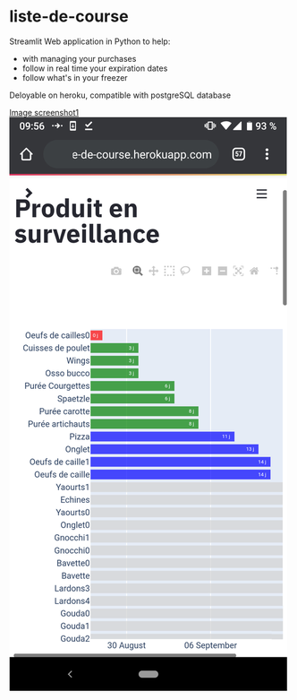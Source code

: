 # liste-de-course

Streamlit Web application in Python to help:
- with managing your purchases
- follow in real time your expiration dates
- follow what's in your freezer

Deloyable on heroku, compatible with postgreSQL database

[Image screenshot1](Screenshot_1.png)
![Image screenshot2](Screenshot_2.png)
